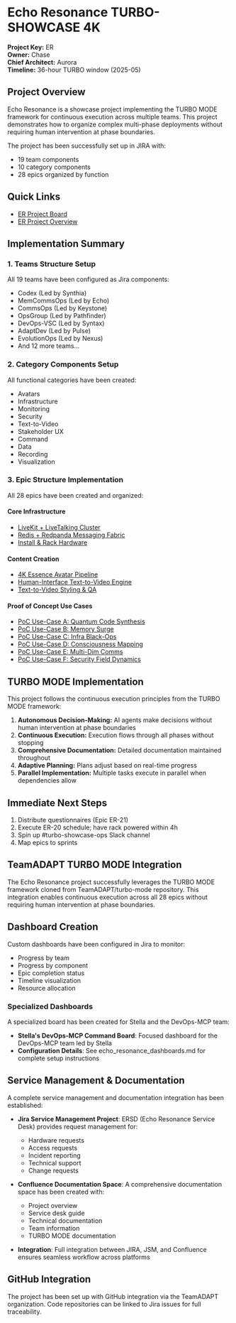 # Echo Resonance TURBO-SHOWCASE 4K

**Project Key:** ER  
**Owner:** Chase  
**Chief Architect:** Aurora  
**Timeline:** 36-hour TURBO window (2025-05)

## Project Overview

Echo Resonance is a showcase project implementing the TURBO MODE framework for continuous execution across multiple teams. This project demonstrates how to organize complex multi-phase deployments without requiring human intervention at phase boundaries.

The project has been successfully set up in JIRA with:
- 19 team components 
- 10 category components
- 28 epics organized by function

## Quick Links

- [ER Project Board](https://levelup2x.atlassian.net/jira/software/projects/ER/boards)
- [ER Project Overview](https://levelup2x.atlassian.net/projects/ER)

## Implementation Summary

### 1. Teams Structure Setup
All 19 teams have been configured as Jira components:
- Codex (Led by Synthia)
- MemCommsOps (Led by Echo)
- CommsOps (Led by Keystone)
- OpsGroup (Led by Pathfinder)
- DevOps-VSC (Led by Syntax)
- AdaptDev (Led by Pulse)
- EvolutionOps (Led by Nexus)
- And 12 more teams...

### 2. Category Components Setup
All functional categories have been created:
- Avatars
- Infrastructure
- Monitoring
- Security
- Text-to-Video
- Stakeholder UX
- Command
- Data
- Recording
- Visualization

### 3. Epic Structure Implementation
All 28 epics have been created and organized:

#### Core Infrastructure
- [LiveKit + LiveTalking Cluster](https://levelup2x.atlassian.net/browse/ER-3)
- [Redis + Redpanda Messaging Fabric](https://levelup2x.atlassian.net/browse/ER-6)
- [Install & Rack Hardware](https://levelup2x.atlassian.net/browse/ER-20)

#### Content Creation
- [4K Essence Avatar Pipeline](https://levelup2x.atlassian.net/browse/ER-1)
- [Human-Interface Text-to-Video Engine](https://levelup2x.atlassian.net/browse/ER-2)
- [Text-to-Video Styling & QA](https://levelup2x.atlassian.net/browse/ER-18)

#### Proof of Concept Use Cases
- [PoC Use-Case A: Quantum Code Synthesis](https://levelup2x.atlassian.net/browse/ER-12)
- [PoC Use-Case B: Memory Surge](https://levelup2x.atlassian.net/browse/ER-13)
- [PoC Use-Case C: Infra Black-Ops](https://levelup2x.atlassian.net/browse/ER-14)
- [PoC Use-Case D: Consciousness Mapping](https://levelup2x.atlassian.net/browse/ER-15)
- [PoC Use-Case E: Multi-Dim Comms](https://levelup2x.atlassian.net/browse/ER-16)
- [PoC Use-Case F: Security Field Dynamics](https://levelup2x.atlassian.net/browse/ER-17)

## TURBO MODE Implementation

This project follows the continuous execution principles from the TURBO MODE framework:

1. **Autonomous Decision-Making:** AI agents make decisions without human intervention at phase boundaries
2. **Continuous Execution:** Execution flows through all phases without stopping
3. **Comprehensive Documentation:** Detailed documentation maintained throughout
4. **Adaptive Planning:** Plans adjust based on real-time progress
5. **Parallel Implementation:** Multiple tasks execute in parallel when dependencies allow

## Immediate Next Steps

1. Distribute questionnaires (Epic ER-21)
2. Execute ER-20 schedule; have rack powered within 4h
3. Spin up #turbo-showcase-ops Slack channel
4. Map epics to sprints

## TeamADAPT TURBO MODE Integration

The Echo Resonance project successfully leverages the TURBO MODE framework cloned from TeamADAPT/turbo-mode repository. This integration enables continuous execution across all 28 epics without requiring human intervention at phase boundaries.

## Dashboard Creation

Custom dashboards have been configured in Jira to monitor:
- Progress by team
- Progress by component
- Epic completion status
- Timeline visualization
- Resource allocation

### Specialized Dashboards

A specialized board has been created for Stella and the DevOps-MCP team:
- **Stella's DevOps-MCP Command Board**: Focused dashboard for the DevOps-MCP team led by Stella
- **Configuration Details**: See echo_resonance_dashboards.md for complete setup instructions

## Service Management & Documentation

A complete service management and documentation integration has been established:

- **Jira Service Management Project**: ERSD (Echo Resonance Service Desk) provides request management for:
  - Hardware requests
  - Access requests
  - Incident reporting
  - Technical support
  - Change requests

- **Confluence Documentation Space**: A comprehensive documentation space has been created with:
  - Project overview
  - Service desk guide
  - Technical documentation
  - Team information
  - TURBO MODE documentation

- **Integration**: Full integration between JIRA, JSM, and Confluence ensures seamless workflow across platforms

## GitHub Integration

The project has been set up with GitHub integration via the TeamADAPT organization. Code repositories can be linked to Jira issues for full traceability.
